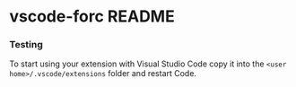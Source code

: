 # vscode-forc README

### Testing
To start using your extension with Visual Studio Code copy it into the `<user home>/.vscode/extensions` folder and restart Code.
